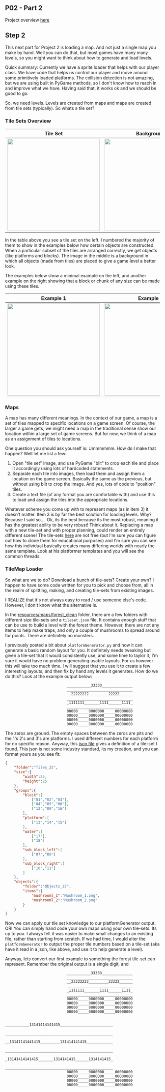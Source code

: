 ## P02 - Part 2

Project overview [here](../README.md)

## Step 2

This next part for Project 2 is loading a map. And not just a single map you make by hand. Well you can do that, but
most games have many many levels, so you might want to think about how to generate and load levels. 

Quick summary: Currently we have a sprite loader that helps with our player class. We have code that helps us control our player and  move around some primitively loaded platforms. The collision detection is not amazing, but we are using built in  PyGame methods, so I don't know how to reach in and improve what we have. Having said that, it works ok and we should be good to go.

So, we need levels. Levels are created from maps and maps are created from tile sets (typically). So whats a tile set?

### Tile Sets Overview

|     Tile Set       |    Background    |      Results            |
| :--------------: | :--------------:|:-----------------: |
| <img src="https://cs.msutexas.edu/~griffin/zcloud/zcloud-files/tile_set_example_4443_nums.png" width="300"> | <img src="https://cs.msutexas.edu/~griffin/zcloud/zcloud-files/tileset_example_background_4443.png" width="300"> | <img src="https://cs.msutexas.edu/~griffin/zcloud/zcloud-files/tileset_output_4443.jpg" width="300"> |


In the table above you see a tile set on the left. I numbered the majority of them to show in the examples below how certain objects are constructed. When a particular subset of the tiles are arranged correctly, we get objects (like platforms and blocks). The image in the middle is a background in which all objects (made from tiles) are placed to give a game level a better look.

The examples below show a minimal example on the left, and another example on the right showing that a block or chunk of any size can be made using these tiles.

<p align="center">

|  Example 1   |   Example 2  |
|:----------:|:------------:|
| <img src="https://cs.msutexas.edu/~griffin/zcloud/zcloud-files/tile_group_example_4403.png" width="300"> | <img src="https://cs.msutexas.edu/~griffin/zcloud/zcloud-files/tiled_group_example_2_4443.png" width="300"> |

</p>

### Maps

A map has many different meanings. In the context of our game, a map is a set of tiles mapped to specific locations on a game screen. Of course, the larger a game gets, we might need a map in the traditional sense show our location within a large set of game screens. But for now, we think of a map as an assignment of tiles to locations.

One question you should ask yourself is: Ummmmmm. How do I make that happen? Well let me list a few:

1. Open "tile set" image, and use PyGame "blit" to crop each tile and place it accordingly using lots of hardcoded statements.
2. Separate each tile into images, then load them and assign them a location on the game screen. Basically the same as the previous, but without using blit to crop the image. And yes, lots of code to "position" tiles. 
3. Create a text file (of any format you are comfortable with) and use this to load and assign the tiles into the appropriate locations. 

Whatever scheme you come up with to represent maps (as in item 3) it doesn't matter. Item 3 is by far the best solution for loading levels. Why? Because I said so.... Ok, its the best because its the most robust, meaning it has the greatest ability to be very robust! Think about it. Replacing a map with a new tile-set and with proper planning, could render an entirely different scene! The tile-sets [here](https://craftpix.net/categorys/tilesets/) are not free (but I'm sure you can figure out how to clone them for educational purposes) and I'm sure you can see how this individual basically creates many differing worlds with nearly the same template. Look at his platformer templates and you will see the common threads. 

### TileMap Loader

So what are we to do? Download a bunch of tile-sets? Create your own? I happen to have some code written for you to pick and choose from, all in the realm of splitting, making, and creating tile-sets from existing images. 

I REALIZE that it's not always easy to read / use someone else's code. However, I don't know what the alternative is. 

In the [resources/maps/forest_clean](resources/maps/forest_clean/) folder, there are a few folders with different size tile-sets and a `tileset.json` file. It contains enough stuff that can be use to build a level with the forest theme. However, there are not any items to help make traps, and only a couple of mushrooms to spread around for points. There are definitely no monsters. 

I previously posted a bit about `platformGenerator.py` and how it can generate a basic random layout for you. It definitely needs tweaking but given a tile-set that it would consistently use, and some time to taylor it, I'm sure it would have no problem generating usable layouts. For us however this will take too much time. I will suggest
that you use it to create a few interesting layouts, and then fix by hand any levels it generates. How do we do this? Look at the example output below:

```
                            ___________33333______________
                            ______________________________
                            __22222222_________22222______
                            ______________________________
                            _1111111_______1111______1111_
                            ______________________________
                            00000_____0000000_____00000000
                            00000_____0000000_____00000000
                            00000_____0000000_____00000000
                            00000_____0000000_____00000000
```

The zeros are ground. The empty spaces between the zeros are pits and the 1's 2's and 3's are platforms. I used different numbers for each platform for no specific reason. Anyway, this [json file](./resources/maps/forest_clean/tileset.json) gives a definition of a tile-set I found. This json is not some
industry standard, its my creation, and you can format yours as you see fit:

```json
{
    "folder":"Tiles_25",
    "size":{
        "width":25,
        "height":25
    },
    "groups":{
        "block":[
            ["01","02","03"],
            ["04","05","06"],
            ["12","09","16"]
        ],
        "platform":[
            ["13","14","15"]
        ],
        "water":[
            ["17"],
            ["18"]
        ],
        "sub_block_left":[
            ["07","08"]
        ],
        "sub_block_right":[
            ["10","11"]
        ]
    },
    "objects":{
        "folder":"Objects_25",
        "items":{
            "mushrooml_1":"Mushroom_1.png",
            "mushrooml_2":"Mushroom_2.png"
        }
    }
}
```


Now we can apply our tile set knowledge to our platformGenerator output. OR! You can simply hand code your own maps using your own tile-sets. Its up to you. I always felt it was easier to make small changes to an
existing file, rather than starting from scratch. If we had time, I would alter the `platformGenerator` to output the proper tile numbers based on a tile-set (aka have it read in a json, like above, and use it to
help generate a level).

Anyway, lets convert our first example to something the forest tile-set can represent. Remember the original output is a single digit, and 

```
                            ___________33333______________
                            ______________________________
                            __22222222_________22222______
                            ______________________________
                            _1111111_______1111______1111_
                            ______________________________
                            00000_____0000000_____00000000
                            00000_____0000000_____00000000
                            00000_____0000000_____00000000
                            00000_____0000000_____00000000
```

```
                            ___________13141414141415________________________
                            _________________________________________________
                            __13141141441415_________131414141415____________
                            _________________________________________________
                            _13141414141415_______1314141415______1314141415_
                            _________________________________________________
                            00000_____0000000_____00000000
                            00000_____0000000_____00000000
                            00000_____0000000_____00000000
                            00000_____0000000_____00000000
```
